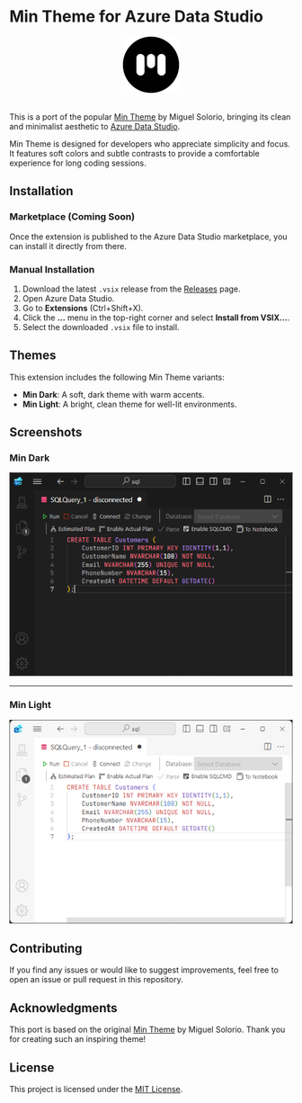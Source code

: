 # Min Theme for Azure Data Studio

<div align="center">
  <img src="https://github.com/JVtristaoAC/min-theme-azure/blob/6a7aa1026eb72372ca28e0b99df5b1836500a7a4/resources/icon.png" height="100" />
</div>
<br />

This is a port of the popular [Min Theme](https://github.com/miguelsolorio/min-theme) by Miguel Solorio, bringing its clean and minimalist aesthetic to [Azure Data Studio](https://learn.microsoft.com/en-us/sql/azure-data-studio/).

Min Theme is designed for developers who appreciate simplicity and focus. It features soft colors and subtle contrasts to provide a comfortable experience for long coding sessions.

## Installation

### Marketplace (Coming Soon)

Once the extension is published to the Azure Data Studio marketplace, you can install it directly from there.

### Manual Installation

1. Download the latest `.vsix` release from the [Releases](https://github.com/your-repo-link/releases) page.
2. Open Azure Data Studio.
3. Go to **Extensions** (Ctrl+Shift+X).
4. Click the **...** menu in the top-right corner and select **Install from VSIX...**.
5. Select the downloaded `.vsix` file to install.

## Themes

This extension includes the following Min Theme variants:

- **Min Dark**: A soft, dark theme with warm accents.
- **Min Light**: A bright, clean theme for well-lit environments.

## Screenshots

### Min Dark

<div align="center">
  <img src="https://github.com/JVtristaoAC/min-theme-azure/blob/6a7aa1026eb72372ca28e0b99df5b1836500a7a4/resources/screenshots/dark-mode.png" />
</div>

---

### Min Light

<div align="center">
  <img src="https://github.com/JVtristaoAC/min-theme-azure/blob/6a7aa1026eb72372ca28e0b99df5b1836500a7a4/resources/screenshots/light-mode.png" />
</div>

## Contributing

If you find any issues or would like to suggest improvements, feel free to open an issue or pull request in this repository.

## Acknowledgments

This port is based on the original [Min Theme](https://github.com/miguelsolorio/min-theme) by Miguel Solorio. Thank you for creating such an inspiring theme!

## License

This project is licensed under the [MIT License](LICENSE).

